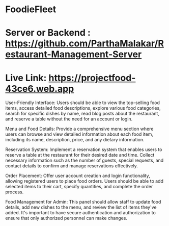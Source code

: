 # FoodieFleet
# Server or Backend : https://github.com/ParthaMalakar/Restaurant-Management-Server
# Live Link: https://projectfood-43ce6.web.app


User-Friendly Interface:
 Users should be able to view the top-selling food items, access detailed food descriptions, explore various food categories, search for specific dishes by name, read blog posts about the restaurant, and reserve a table without the need for an account or login.

Menu and Food Details:
Provide a comprehensive menu section where users can browse and view detailed information about each food item, including its name, description, price, and any dietary information. 

Reservation System:
Implement a reservation system that enables users to reserve a table at the restaurant for their desired date and time. Collect necessary information such as the number of guests, special requests, and contact details to confirm and manage reservations effectively.

 Order Placement:
Offer user account creation and login functionality, allowing registered users to place food orders. Users should be able to add selected items to their cart, specify quantities, and complete the order process.

Food Management for Admin:
This panel should allow staff to update food details, add new dishes to the menu, and review the list of items they've added. It's important to have secure authentication and authorization to ensure that only authorized personnel can make changes.
